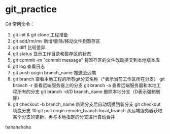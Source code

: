 # git_practice

Git 常用命令：
1. git init & git clone 工程准备
2. git add/rm/mv 新增/删除/移动文件到暂存区
3. git diff 比较差异
4. git status 显示工作目录和暂存区的状态
5. git commit -m "commit message" 将暂存区的文件改动提交到本地版本库
6. git log 查看日志
7. git push origin branch_name 推送至远端
8. git branch 查看本地工程的所有git分支名称（*表示当前工作区所在分支）
   git branch -r 查看远端服务器上的分支
   git branch -a 查看远端服务器和本地工程所有的分支
   git branch -d/D branch_name 删除本地分支（D表示强制删除）
9. git checkout -b branch_name 新建分支后自动切换到新分支
   git checkout 切换分支
10.git pull origin remote_branch:local_branch 从远端服务器获取某个分支的更新，再与本地指定的分支进行自动合并
   
hahahahaha
